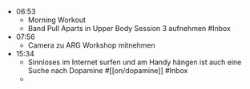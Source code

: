 - 06:53
	- Morning Workout
	- Band Pull Aparts in Upper Body Session 3 aufnehmen #Inbox
- 07:56
	- Camera zu ARG Workshop mitnehmen
- 15:34
	- Sinnloses im Internet surfen und am Handy hängen ist auch eine Suche nach Dopamine #[[on/dopamine]] #Inbox
	-